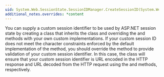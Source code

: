 ```yaml
---
uid: System.Web.SessionState.SessionIDManager.CreateSessionID(System.Web.HttpContext)
additional_notes.overrides: *content
---
```


<p>You can supply a custom session identifier to be used by ASP.NET session state by creating a class that inherits the <xref href="System.Web.SessionState.SessionIDManager"></xref> class and overriding the <xref href="System.Web.SessionState.SessionIDManager.CreateSessionID(System.Web.HttpContext)"></xref> and <xref href="System.Web.SessionState.SessionIDManager.Validate(System.String)"></xref> methods with your own custom implementations. If your custom session ID does not meet the character constraints enforced by the default implementation of the <xref href="System.Web.SessionState.SessionIDManager.Validate(System.String)"></xref> method, you should override the <xref href="System.Web.SessionState.SessionIDManager.Validate(System.String)"></xref> method to provide validation of your custom session identifier. In this case, the <xref href="System.Web.SessionState.SessionIDManager"></xref> class will ensure that your custom session identifier is URL encoded in the HTTP response and URL decoded from the HTTP request using the <xref href="System.Web.SessionState.SessionIDManager.Encode(System.String)"></xref> and <xref href="System.Web.SessionState.SessionIDManager.Decode(System.String)"></xref> methods, respectively.</p>



